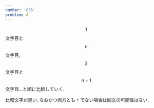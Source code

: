 ```yaml
---
number: '035'
problem: A
---
```

$$ 1 $$ 文字目と $$ n $$ 文字目, $$ 2 $$ 文字目と $$ n-1 $$ 文字目…と順に比較していく.

比較文字が違い, なおかつ両方とも `*` でない場合は回文の可能性はない.
